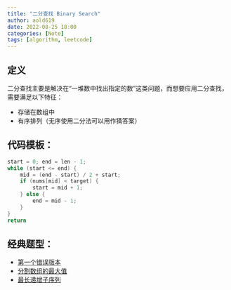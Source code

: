 ```yaml
---
title: "二分查找 Binary Search"
author: aold619
date: 2022-08-25 18:00
categories: [Note]
tags: [algorithm, leetcode]
---
```


## 定义

二分查找主要是解决在“一堆数中找出指定的数”这类问题，而想要应用二分查找，需要满足以下特征：

* 存储在数组中
* 有序排列（无序使用二分法可以用作猜答案）

## 代码模板：

```java
start = 0; end = len - 1;
while (start <= end) {
    mid = (end - start) / 2 + start;
    if (nums[mid] < target) {
        start = mid + 1;
    } else {
        end = mid - 1;
    }
}
return
```

## 经典题型：
* [第一个错误版本](https://leetcode.cn/problems/first-bad-version/)
* [分割数组的最大值](https://leetcode.cn/problems/split-array-largest-sum/)
* [最长递增子序列](https://leetcode.cn/problems/longest-increasing-subsequence/)

